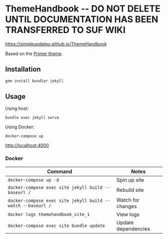 # ThemeHandbook -- DO NOT DELETE UNTIL DOCUMENTATION HAS BEEN TRANSFERRED TO SUF WIKI

https://simpleupdates.github.io/ThemeHandbook

Based on the [Primer theme](https://github.com/pages-themes/primer).

## Installation

```bash
gem install bundler jekyll
```

## Usage

Using host:

`bundle exec jekyll serve`

Using Docker:

`docker-compose up`

[http://localhost:4000](http://localhost:4000)

### Docker

Command                                                     | Notes
------------------------------------------------------------|------------------------------------
`docker-compose up -d`                                      | Spin up site
`docker-compose exec site jekyll build --baseurl /`         | Rebuild site
`docker-compose exec site jekyll build --watch --baseurl /` | Watch for changes
`docker logs themehandbook_site_1`                          | View logs
`docker-compose exec site bundle update`                    | Update dependencies
